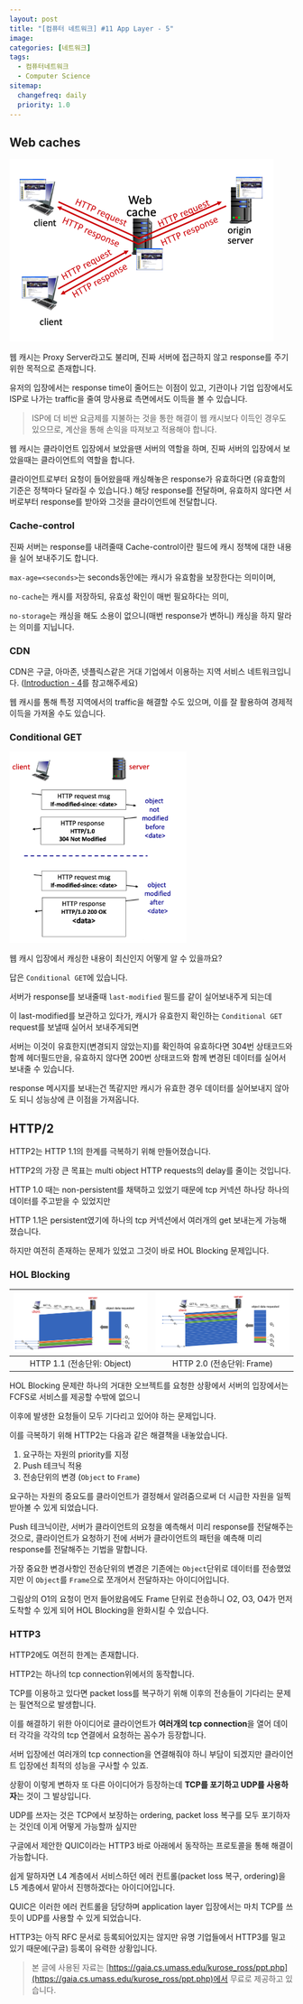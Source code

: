 ```yaml
---
layout: post
title: "[컴퓨터 네트워크] #11 App Layer - 5"
image:
categories: [네트워크]
tags: 
  - 컴퓨터네트워크
  - Computer Science
sitemap:
  changefreq: daily
  priority: 1.0
---
```


## Web caches

<img src="https://raw.githubusercontent.com/Neph3779/Blog-Image/forUpload/img/20230303211700.png" alt="image-20230303211700747" style="zoom:50%;" />

웹 캐시는 Proxy Server라고도 불리며, 진짜 서버에 접근하지 않고 response를 주기 위한 목적으로 존재합니다.

유저의 입장에서는 response time이 줄어드는 이점이 있고, 기관이나 기업 입장에서도 ISP로 나가는 traffic을 줄여 망사용료 측면에서도 이득을 볼 수 있습니다.

> ISP에 더 비싼 요금제를 지불하는 것을 통한 해결이 웹 캐시보다 이득인 경우도 있으므로, 계산을 통해 손익을 따져보고 적용해야 합니다.

웹 캐시는 클라이언트 입장에서 보았을땐 서버의 역할을 하며, 진짜 서버의 입장에서 보았을때는 클라이언트의 역할을 합니다.

클라이언트로부터 요청이 들어왔을때 캐싱해놓은 response가 유효하다면 (유효함의 기준은 정책마다 달라질 수 있습니다.) 해당 response를 전달하며, 유효하지 않다면 서버로부터 response를 받아와 그것을 클라이언트에 전달합니다.



### Cache-control

진짜 서버는 response를 내려줄때 Cache-control이란 필드에 캐시 정책에 대한 내용을 실어 보내주기도 합니다.

`max-age=<seconds>`는 seconds동안에는 캐시가 유효함을 보장한다는 의미이며,

`no-cache`는 캐시를 저장하되, 유효성 확인이 매번 필요하다는 의미,

`no-storage`는 캐싱을 해도 소용이 없으니(매번 response가 변하니) 캐싱을 하지 말라는 의미를 지닙니다.

### CDN

CDN은 구글, 아마존, 넷플릭스같은 거대 기업에서 이용하는 지역 서비스 네트워크입니다. ([Introduction - 4](https://neph3779.github.io/%EB%84%A4%ED%8A%B8%EC%9B%8C%ED%81%AC/ComputerNetwork-1-4/)를 참고해주세요)

웹 캐시를 통해 특정 지역에서의 traffic을 해결할 수도 있으며, 이를 잘 활용하여 경제적 이득을 가져올 수도 있습니다.



### Conditional GET

<img src="https://raw.githubusercontent.com/Neph3779/Blog-Image/forUpload/img/20230303211832.png" alt="image-20230303211832112" style="zoom: 33%;" />

웹 캐시 입장에서 캐싱한 내용이 최신인지 어떻게 알 수 있을까요?

답은 `Conditional GET`에 있습니다.

서버가 response를 보내줄때 `last-modified` 필드를 같이 실어보내주게 되는데

이 last-modified를 보관하고 있다가, 캐시가 유효한지 확인하는 `Conditional GET` request를 보낼때 실어서 보내주게되면 

서버는 이것이 유효한지(변경되지 않았는지)를 확인하여 유효하다면 304번 상태코드와 함께 헤더필드만을, 유효하지 않다면 200번 상태코드와 함께 변경된 데이터를 실어서 보내줄 수 있습니다.

response 메시지를 보내는건 똑같지만 캐시가 유효한 경우 데이터를 실어보내지 않아도 되니 성능상에 큰 이점을 가져옵니다.



## HTTP/2

HTTP2는 HTTP 1.1의 한계를 극복하기 위해 만들어졌습니다.

HTTP2의 가장 큰 목표는 multi object HTTP requests의 delay를 줄이는 것입니다.

HTTP 1.0 때는 non-persistent를 채택하고 있었기 때문에 tcp 커넥션 하나당 하나의 데이터를 주고받을 수 있었지만 

HTTP 1.1은 persistent였기에 하나의 tcp 커넥션에서 여러개의 get 보내는게 가능해졌습니다.

하지만 여전히 존재하는 문제가 있었고 그것이 바로 HOL Blocking 문제입니다.

### HOL Blocking

| <img src="https://raw.githubusercontent.com/Neph3779/Blog-Image/forUpload/img/20230303211928.png" alt="image-20230303211928498" style="zoom: 33%;" /> | <img src="https://raw.githubusercontent.com/Neph3779/Blog-Image/forUpload/img/20230303211948.png" alt="image-20230303211948125" style="zoom:33%;" /> |
| :----------------------------------------------------------: | :----------------------------------------------------------: |
|                 HTTP 1.1 (전송단위: Object)                  |                  HTTP 2.0 (전송단위: Frame)                  |



HOL Blocking 문제란 하나의 거대한 오브젝트를 요청한 상황에서 서버의 입장에서는 FCFS로 서비스를 제공할 수밖에 없으니 

이후에 발생한 요청들이 모두 기다리고 있어야 하는 문제입니다.



이를 극복하기 위해 HTTP2는 다음과 같은 해결책을 내놓았습니다.

1. 요구하는 자원의 priority를 지정
2. Push 테크닉 적용 
3. 전송단위의 변경 (`Object` to `Frame`)

요구하는 자원의 중요도를 클라이언트가 결정해서 알려줌으로써 더 시급한 자원을 일찍 받아볼 수 있게 되었습니다.

Push 테크닉이란, 서버가 클라이언트의 요청을 예측해서 미리 response를 전달해주는 것으로, 클라이언트가 요청하기 전에 서버가 클라이언트의 패턴을 예측해 미리 response를 전달해주는 기법을 말합니다.

가장 중요한 변경사항인 전송단위의 변경은 기존에는 `Object`단위로 데이터를 전송했었지만 이 `Object`를 `Frame`으로 쪼개어서 전달하자는 아이디어입니다.

그림상의 O1의 요청이 먼저 들어왔음에도 Frame 단위로 전송하니 O2, O3, O4가 먼저 도착할 수 있게 되어 HOL Blocking을 완화시킬 수 있습니다.

### HTTP3

HTTP2에도 여전히 한계는 존재합니다.

HTTP2는 하나의 tcp connection위에서의 동작합니다.

TCP를 이용하고 있다면 packet loss를 복구하기 위해 이후의 전송들이 기다리는 문제는 필연적으로 발생합니다.

이를 해결하기 위한 아이디어로 클라이언트가 **여러개의 tcp connection**을 열어 데이터 각각을 각각의 tcp 연결에서 요청하는 꼼수가 등장합니다.

서버 입장에선 여러개의 tcp connection을 연결해줘야 하니 부담이 되겠지만 클라이언트 입장에선 최적의 성능을 구사할 수 있죠.

상황이 이렇게 변하자 또 다른 아이디어가 등장하는데 **TCP를 포기하고 UDP를 사용하자**는 것이 그 발상입니다.

UDP를 쓰자는 것은 TCP에서 보장하는 ordering, packet loss 복구를 모두 포기하자는 것인데 이게 어떻게 가능할까 싶지만

구글에서 제안한 QUIC이라는 HTTP3 바로 아래에서 동작하는 프로토콜을 통해 해결이 가능합니다.

쉽게 말하자면 L4 계층에서 서비스하던 에러 컨트롤(packet loss 복구, ordering)을 L5 계층에서 맡아서 진행하겠다는 아이디어입니다.

QUIC은 이러한 에러 컨트롤을 담당하며 application layer 입장에서는 마치 TCP를 쓰듯이 UDP를 사용할 수 있게 되었습니다.

HTTP3는 아직 RFC 문서로 등록되어있지는 않지만 유명 기업들에서 HTTP3를 밀고 있기 때문에(구글) 등록이 유력한 상황입니다.

> 본 글에 사용된 자료는 [https://gaia.cs.umass.edu/kurose_ross/ppt.php](https://gaia.cs.umass.edu/kurose_ross/ppt.php)에서 무료로 제공하고 있습니다.
